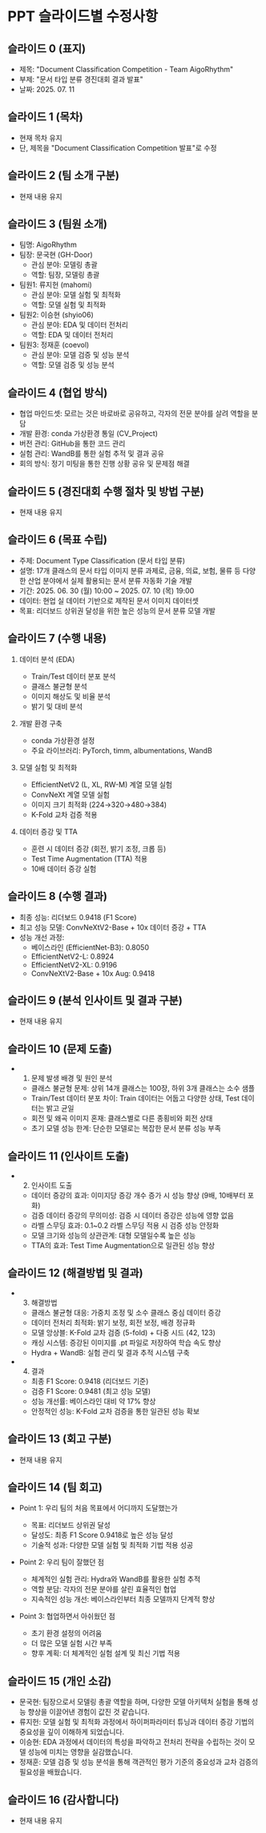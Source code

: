 # PPT 슬라이드별 수정사항

## 슬라이드 0 (표지)
- 제목: "Document Classification Competition - Team AigoRhythm"
- 부제: "문서 타입 분류 경진대회 결과 발표"
- 날짜: 2025. 07. 11

## 슬라이드 1 (목차)
- 현재 목차 유지
- 단, 제목을 "Document Classification Competition 발표"로 수정

## 슬라이드 2 (팀 소개 구분)
- 현재 내용 유지

## 슬라이드 3 (팀원 소개)
- 팀명: AigoRhythm
- 팀장: 문국현 (GH-Door)
  - 관심 분야: 모델링 총괄
  - 역할: 팀장, 모델링 총괄
- 팀원1: 류지헌 (mahomi)
  - 관심 분야: 모델 실험 및 최적화
  - 역할: 모델 실험 및 최적화
- 팀원2: 이승현 (shyio06)
  - 관심 분야: EDA 및 데이터 전처리
  - 역할: EDA 및 데이터 전처리
- 팀원3: 정재훈 (coevol)
  - 관심 분야: 모델 검증 및 성능 분석
  - 역할: 모델 검증 및 성능 분석

## 슬라이드 4 (협업 방식)
- 협업 마인드셋: 모르는 것은 바로바로 공유하고, 각자의 전문 분야를 살려 역할을 분담
- 개발 환경: conda 가상환경 통일 (CV_Project)
- 버전 관리: GitHub을 통한 코드 관리
- 실험 관리: WandB를 통한 실험 추적 및 결과 공유
- 회의 방식: 정기 미팅을 통한 진행 상황 공유 및 문제점 해결

## 슬라이드 5 (경진대회 수행 절차 및 방법 구분)
- 현재 내용 유지

## 슬라이드 6 (목표 수립)
- 주제: Document Type Classification (문서 타입 분류)
- 설명: 17개 클래스의 문서 타입 이미지 분류 과제로, 금융, 의료, 보험, 물류 등 다양한 산업 분야에서 실제 활용되는 문서 분류 자동화 기술 개발
- 기간: 2025. 06. 30 (월) 10:00 ~ 2025. 07. 10 (목) 19:00
- 데이터: 현업 실 데이터 기반으로 제작된 문서 이미지 데이터셋
- 목표: 리더보드 상위권 달성을 위한 높은 성능의 문서 분류 모델 개발

## 슬라이드 7 (수행 내용)
1. 데이터 분석 (EDA)
   - Train/Test 데이터 분포 분석
   - 클래스 불균형 분석
   - 이미지 해상도 및 비율 분석
   - 밝기 및 대비 분석

2. 개발 환경 구축
   - conda 가상환경 설정
   - 주요 라이브러리: PyTorch, timm, albumentations, WandB

3. 모델 실험 및 최적화
   - EfficientNetV2 (L, XL, RW-M) 계열 모델 실험
   - ConvNeXt 계열 모델 실험
   - 이미지 크기 최적화 (224→320→480→384)
   - K-Fold 교차 검증 적용

4. 데이터 증강 및 TTA
   - 훈련 시 데이터 증강 (회전, 밝기 조정, 크롭 등)
   - Test Time Augmentation (TTA) 적용
   - 10배 데이터 증강 실험

## 슬라이드 8 (수행 결과)
- 최종 성능: 리더보드 0.9418 (F1 Score)
- 최고 성능 모델: ConvNeXtV2-Base + 10x 데이터 증강 + TTA
- 성능 개선 과정:
  - 베이스라인 (EfficientNet-B3): 0.8050
  - EfficientNetV2-L: 0.8924
  - EfficientNetV2-XL: 0.9196
  - ConvNeXtV2-Base + 10x Aug: 0.9418

## 슬라이드 9 (분석 인사이트 및 결과 구분)
- 현재 내용 유지

## 슬라이드 10 (문제 도출)
- 01. 문제 발생 배경 및 원인 분석
  - 클래스 불균형 문제: 상위 14개 클래스는 100장, 하위 3개 클래스는 소수 샘플
  - Train/Test 데이터 분포 차이: Train 데이터는 어둡고 다양한 상태, Test 데이터는 밝고 균일
  - 회전 및 왜곡 이미지 혼재: 클래스별로 다른 종횡비와 회전 상태
  - 초기 모델 성능 한계: 단순한 모델로는 복잡한 문서 분류 성능 부족

## 슬라이드 11 (인사이트 도출)
- 02. 인사이트 도출
  - 데이터 증강의 효과: 이미지당 증강 개수 증가 시 성능 향상 (9배, 10배부터 포화)
  - 검증 데이터 증강의 무의미성: 검증 시 데이터 증강은 성능에 영향 없음
  - 라벨 스무딩 효과: 0.1~0.2 라벨 스무딩 적용 시 검증 성능 안정화
  - 모델 크기와 성능의 상관관계: 대형 모델일수록 높은 성능
  - TTA의 효과: Test Time Augmentation으로 일관된 성능 향상

## 슬라이드 12 (해결방법 및 결과)
- 03. 해결방법
  - 클래스 불균형 대응: 가중치 조정 및 소수 클래스 중심 데이터 증강
  - 데이터 전처리 최적화: 밝기 보정, 회전 보정, 배경 정규화
  - 모델 앙상블: K-Fold 교차 검증 (5-fold) + 다중 시드 (42, 123)
  - 캐싱 시스템: 증강된 이미지를 .pt 파일로 저장하여 학습 속도 향상
  - Hydra + WandB: 실험 관리 및 결과 추적 시스템 구축

- 04. 결과
  - 최종 F1 Score: 0.9418 (리더보드 기준)
  - 검증 F1 Score: 0.9481 (최고 성능 모델)
  - 성능 개선률: 베이스라인 대비 약 17% 향상
  - 안정적인 성능: K-Fold 교차 검증을 통한 일관된 성능 확보

## 슬라이드 13 (회고 구분)
- 현재 내용 유지

## 슬라이드 14 (팀 회고)
- Point 1: 우리 팀의 처음 목표에서 어디까지 도달했는가
  - 목표: 리더보드 상위권 달성
  - 달성도: 최종 F1 Score 0.9418로 높은 성능 달성
  - 기술적 성과: 다양한 모델 실험 및 최적화 기법 적용 성공

- Point 2: 우리 팀이 잘했던 점
  - 체계적인 실험 관리: Hydra와 WandB를 활용한 실험 추적
  - 역할 분담: 각자의 전문 분야를 살린 효율적인 협업
  - 지속적인 성능 개선: 베이스라인부터 최종 모델까지 단계적 향상

- Point 3: 협업하면서 아쉬웠던 점
  - 초기 환경 설정의 어려움
  - 더 많은 모델 실험 시간 부족
  - 향후 계획: 더 체계적인 실험 설계 및 최신 기법 적용

## 슬라이드 15 (개인 소감)
- 문국현: 팀장으로서 모델링 총괄 역할을 하며, 다양한 모델 아키텍처 실험을 통해 성능 향상을 이끌어낸 경험이 값진 것 같습니다.
- 류지헌: 모델 실험 및 최적화 과정에서 하이퍼파라미터 튜닝과 데이터 증강 기법의 중요성을 깊이 이해하게 되었습니다.
- 이승현: EDA 과정에서 데이터의 특성을 파악하고 전처리 전략을 수립하는 것이 모델 성능에 미치는 영향을 실감했습니다.
- 정재훈: 모델 검증 및 성능 분석을 통해 객관적인 평가 기준의 중요성과 교차 검증의 필요성을 배웠습니다.

## 슬라이드 16 (감사합니다)
- 현재 내용 유지 

